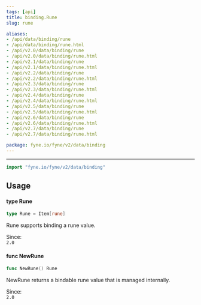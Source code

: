 ```yaml
---
tags: [api]
title: binding.Rune
slug: rune

aliases:
- /api/data/binding/rune
- /api/data/binding/rune.html
- /api/v2.0/data/binding/rune
- /api/v2.0/data/binding/rune.html
- /api/v2.1/data/binding/rune
- /api/v2.1/data/binding/rune.html
- /api/v2.2/data/binding/rune
- /api/v2.2/data/binding/rune.html
- /api/v2.3/data/binding/rune
- /api/v2.3/data/binding/rune.html
- /api/v2.4/data/binding/rune
- /api/v2.4/data/binding/rune.html
- /api/v2.5/data/binding/rune
- /api/v2.5/data/binding/rune.html
- /api/v2.6/data/binding/rune
- /api/v2.6/data/binding/rune.html
- /api/v2.7/data/binding/rune
- /api/v2.7/data/binding/rune.html

package: fyne.io/fyne/v2/data/binding
---
```



---
```go
import "fyne.io/fyne/v2/data/binding"
```

## Usage

#### type Rune

```go
type Rune = Item[rune]
```

Rune supports binding a rune value.


<div class="since">Since: <code>
2.0</code></div>

#### func  NewRune

```go
func NewRune() Rune
```
NewRune returns a bindable rune value that is managed internally.


<div class="since">Since: <code>
2.0</code></div>
